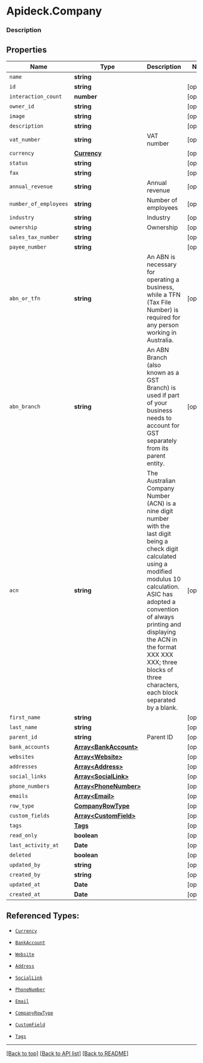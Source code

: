 # Apideck.Company

### Description

## Properties
Name | Type | Description | Notes
------------ | ------------- | ------------- | -------------
`name` | **string** |  | 
`id` | **string** |  | [optional] 
`interaction_count` | **number** |  | [optional] 
`owner_id` | **string** |  | [optional] 
`image` | **string** |  | [optional] 
`description` | **string** |  | [optional] 
`vat_number` | **string** | VAT number | [optional] 
`currency` | [**Currency**](Currency.md) |  | [optional] 
`status` | **string** |  | [optional] 
`fax` | **string** |  | [optional] 
`annual_revenue` | **string** | Annual revenue | [optional] 
`number_of_employees` | **string** | Number of employees | [optional] 
`industry` | **string** | Industry | [optional] 
`ownership` | **string** | Ownership | [optional] 
`sales_tax_number` | **string** |  | [optional] 
`payee_number` | **string** |  | [optional] 
`abn_or_tfn` | **string** | An ABN is necessary for operating a business, while a TFN (Tax File Number) is required for any person working in Australia. | [optional] 
`abn_branch` | **string** | An ABN Branch (also known as a GST Branch) is used if part of your business needs to account for GST separately from its parent entity. | [optional] 
`acn` | **string** | The Australian Company Number (ACN) is a nine digit number with the last digit being a check digit calculated using a modified modulus 10 calculation. ASIC has adopted a convention of always printing and displaying the ACN in the format XXX XXX XXX; three blocks of three characters, each block separated by a blank. | [optional] 
`first_name` | **string** |  | [optional] 
`last_name` | **string** |  | [optional] 
`parent_id` | **string** | Parent ID | [optional] 
`bank_accounts` | [**Array&lt;BankAccount&gt;**](BankAccount.md) |  | [optional] 
`websites` | [**Array&lt;Website&gt;**](Website.md) |  | [optional] 
`addresses` | [**Array&lt;Address&gt;**](Address.md) |  | [optional] 
`social_links` | [**Array&lt;SocialLink&gt;**](SocialLink.md) |  | [optional] 
`phone_numbers` | [**Array&lt;PhoneNumber&gt;**](PhoneNumber.md) |  | [optional] 
`emails` | [**Array&lt;Email&gt;**](Email.md) |  | [optional] 
`row_type` | [**CompanyRowType**](CompanyRowType.md) |  | [optional] 
`custom_fields` | [**Array&lt;CustomField&gt;**](CustomField.md) |  | [optional] 
`tags` | [**Tags**](Tags.md) |  | [optional] 
`read_only` | **boolean** |  | [optional] 
`last_activity_at` | **Date** |  | [optional] 
`deleted` | **boolean** |  | [optional] 
`updated_by` | **string** |  | [optional] 
`created_by` | **string** |  | [optional] 
`updated_at` | **Date** |  | [optional] 
`created_at` | **Date** |  | [optional] 





## Referenced Types:







* [`Currency`](Currency.md)














* [`BankAccount`](BankAccount.md)
* [`Website`](Website.md)
* [`Address`](Address.md)
* [`SocialLink`](SocialLink.md)
* [`PhoneNumber`](PhoneNumber.md)
* [`Email`](Email.md)
* [`CompanyRowType`](CompanyRowType.md)
* [`CustomField`](CustomField.md)
* [`Tags`](Tags.md)








---

[[Back to top]](#) [[Back to API list]](../../../../README.md#documentation-for-api-endpoints) [[Back to README]](../../../../README.md)


